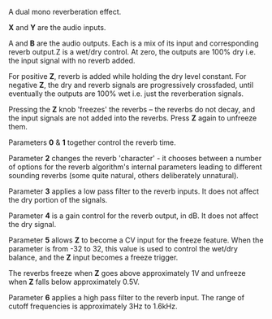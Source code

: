 
A dual mono reverberation effect.

**X** and **Y** are the audio inputs.

A and **B** are the audio outputs. Each is a mix of its input and corresponding reverb output.Z is a wet/dry control. At
zero, the outputs are 100% dry i.e. the input signal with no reverb added.

For positive **Z**, reverb is added while holding the dry level constant. For negative **Z**, the dry and reverb signals are
progressively crossfaded, until eventually the outputs are 100% wet i.e. just the reverberation signals.

Pressing the **Z** knob 'freezes' the reverbs – the reverbs do not decay, and the input signals are not added into the
reverbs. Press **Z** again to unfreeze them.

Parameters **0** & **1** together control the reverb time.

Parameter **2** changes the reverb 'character' - it chooses between a number of options for the reverb algorithm's internal
parameters leading to different sounding reverbs (some quite natural, others deliberately unnatural).

Parameter **3** applies a low pass filter to the reverb inputs. It does not affect the dry portion of the signals.

Parameter **4** is a gain control for the reverb output, in dB. It does not affect the dry signal.

Parameter **5** allows **Z** to become a CV input for the freeze feature. When the parameter is from -32 to 32, this value is
used to control the wet/dry balance, and the **Z** input becomes a freeze trigger.

The reverbs freeze when **Z** goes above approximately 1V and unfreeze when **Z** falls below approximately 0.5V.

Parameter **6** applies a high pass filter to the reverb input. The range of cutoff frequencies is approximately 3Hz to
1.6kHz.
